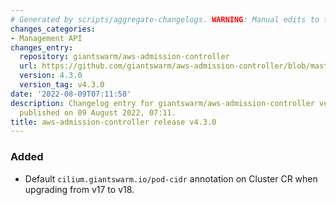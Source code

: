 ```yaml
---
# Generated by scripts/aggregate-changelogs. WARNING: Manual edits to this files will be overwritten.
changes_categories:
- Management API
changes_entry:
  repository: giantswarm/aws-admission-controller
  url: https://github.com/giantswarm/aws-admission-controller/blob/master/CHANGELOG.md#430---2022-08-09
  version: 4.3.0
  version_tag: v4.3.0
date: '2022-08-09T07:11:58'
description: Changelog entry for giantswarm/aws-admission-controller version 4.3.0,
  published on 09 August 2022, 07:11.
title: aws-admission-controller release v4.3.0
---
```


### Added
- Default `cilium.giantswarm.io/pod-cidr` annotation on Cluster CR when upgrading from v17 to v18.
